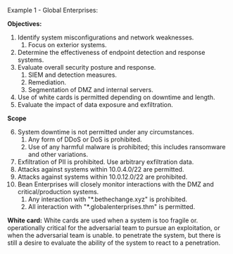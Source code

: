 
Example 1 - Global Enterprises:

**Objectives:**

1. Identify system misconfigurations and network weaknesses.
    1. Focus on exterior systems.
2. Determine the effectiveness of endpoint detection and response systems.
3. Evaluate overall security posture and response.
    1. SIEM and detection measures.
    2. Remediation.
    3. Segmentation of DMZ and internal servers.
4. Use of white cards is permitted depending on downtime and length.
5. Evaluate the impact of data exposure and exfiltration.

**Scope**

6. System downtime is not permitted under any circumstances.
    1. Any form of DDoS or DoS is prohibited.
    2. Use of any harmful malware is prohibited; this includes ransomware and other variations.
7. Exfiltration of PII is prohibited. Use arbitrary exfiltration data.
8. Attacks against systems within 10.0.4.0/22 are permitted.
9. Attacks against systems within 10.0.12.0/22 are prohibited.
10. Bean Enterprises will closely monitor interactions with the DMZ and critical/production systems.
    1. Any interaction with "*.bethechange.xyz" is prohibited.
    2. All interaction with "*.globalenterprises.thm" is permitted.

**White card:**
	White cards are used when a system is too fragile or. operationally critical for the adversarial team to pursue an exploitation, or when the adversarial team is unable. to penetrate the system, but there is still a desire to evaluate the ability of the system to react to a penetration.